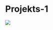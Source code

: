 # Projekts-1

![](https://t4.ftcdn.net/jpg/02/50/30/59/360_F_250305943_sDC6la1N1fDl3bLgfLxOkQwItIodsdMb.jpg)
